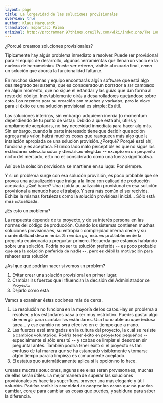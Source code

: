 ```yaml
---
layout: page
title: La longevidad de las soluciones provisionales
overview: true
author: Klaus Marquardt
translator: Espartaco Palma
original: http://programmer.97things.oreilly.com/wiki/index.php/The_Longevity_of_Interim_Solutions
---
```


¿Porqué creamos soluciones provisionales?


Tipicamente hay algún problema inmediato a resolver. Puede ser provisional para el equipo de desarrollo, algunas herramientas que llenan un vacío en la cadena de herrameintas. Puede ser externo, visible al usuario final, como un solución que aborda la funcionalidad faltante.

En muchos sistemas y equipo encontrarás algún software que está algo desintegrado del sistema, que es considerado un borrador a ser cambiado en algún momento, que no sigue el estándar y las guías que dan forma al resto del código. Inevitablemente oirás a desarrolladores quejándose sobre esto. Las razones para su creación son muchas y variadas, pero la clave para el éxito de una solución provisional es simple: Es útil.

Las soluciones interinas, sin embargo, adquieren inercia (o momentum, dependiendo de tu punto de vista): Debido a que está ahí, útiles y ampliamente aceptadas, no hay necesidad inmediata para hacer alg más. Sin embargo, cuando la parte interesado tiene que decidir que acción agrega más valor, habrá muchos cosas que raanqueen más algo que la intalación apropiada de una solución provisión. ¿Porqué? Porqué está ahí, funciona y es aceptada. El único lado malo perceptible es que no sigue los estándares seleccionados y directrices elegidas -- excepto en un pequeño nicho del mercado, esto no es considerado como una fuerza significativa.

Así que la solución provisional se mantiene en su lugar. Por siempre.

Y si un problema surge con esa solución provisión, es poco probable que se provea una actualización que traiga a la linea con calidad de producción aceptada. ¿Qué hacer? Una rápida actualización provisional en esa solución provisional a menudo hace el trabajo. Y será más común el ser recivida. Exhibe la mismas fortalezas como la solución provisional inicial... Sólo está más actualizada.

¿Es esto un problema?

La respuesta depende de tu proyecto, y de su interés personal en las normas del código de producción. Cuando los sistemas contienen muchas soluciones provisionales, su entropía o complejidad interna crece y su mantenibilidad decrementa. Sin embargo, esto es problablemente la pregunta equivocada a preguntar primero. Recuerda que estamos hablando sobre una solución. Podría no ser tu solución preferida -- es poco probable que sea la solución preferida de nadie --, pero es débil la motivación para rehacer esta solución.

¿Así que qué podrían hacer si vemos un problem?

1. Evitar crear una solución provisional en primer lugar.
2. Cambiar las fuerzas que influencian la decisión del Administrador de Proyecto
3. Dejarlo como está.

Vamos a examinar éstas opciones más de cerca.

1. La resolución no funciona en la mayoría de los casos.Hay un problema a resolver, y los estándares pasa a ser muy restrictivo. Puedes gastar algo de energía para cambiar los estándares.  Una honorable aunque tediosa tarea... y ese cambio no será efectivo en el tiempo que a mano.
2. Las fuerzas está arraigadas en la cultura del proyecto, la cuál se resiste a cambios voluntarios. Podría tener éxito en proyectos pequeños -- especialmente si sólo eres tú -- y acabas de limpiar el desorden sin preguntar antes. También podría tener éxito si el proyecto es tan confuso de tal manera que se ha estancado visiblemente y tomarse algún tiempo para la limpieza es comunmente aceptado.
3. El estatus quo automáticamente aplica si la opción no lo hace.

Crearás muchas soluciones, algunas de ellas serán provisionales, muchas de ellas serán útiles. La mejor manera de superar las soluciones provisionales es hacerlas superflues, proveer una más elegante y útil solución. Podrías recibir la serenidad de aceptar las cosas que no puedes cambiar, coraje para cambiar las cosas que puedes, y sabiduría para saber la diferencia.

